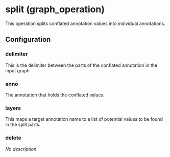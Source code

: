 # split (graph_operation)

This operation splits conflated annotation values into individual annotations.

## Configuration

###  delimiter

This is the delimiter between the parts of the conflated annotation in the input graph

###  anno

The annotation that holds the conflated values.

###  layers

This maps a target annotation name to a list of potential values to be found in the split parts.

###  delete

*No description*

